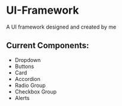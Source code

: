 # UI-Framework
A UI framework designed and created by me

## Current Components:
- Dropdown
- Buttons
- Card
- Accordion
- Radio Group
- Checkbox Group
- Alerts
